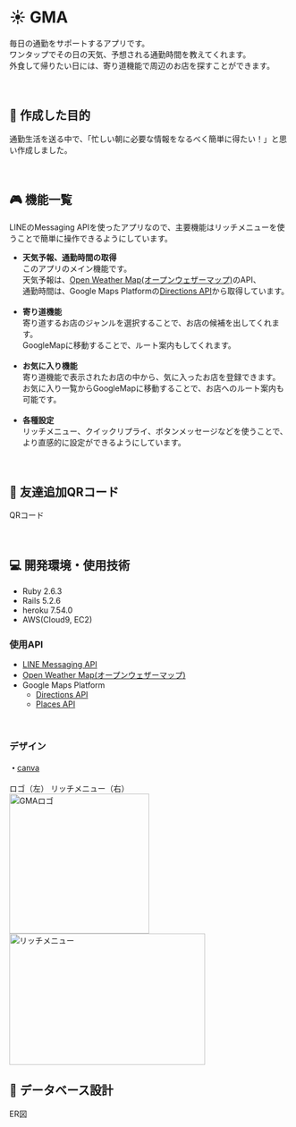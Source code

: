 [weather]: https://openweathermap.org/
[direction]: https://developers.google.com/maps/documentation/directions/overview
[place]: https://developers.google.com/maps/documentation/places/web-service/overview
[messaging]: https://developers.line.biz/ja/services/messaging-api/
[canva]: https://www.canva.com/
# :sunny: GMA
毎日の通勤をサポートするアプリです。<br>
ワンタップでその日の天気、予想される通勤時間を教えてくれます。<br>
外食して帰りたい日には、寄り道機能で周辺のお店を探すことができます。<br>
<br>
<br>

## :dart: 作成した目的
通勤生活を送る中で、「忙しい朝に必要な情報をなるべく簡単に得たい！」と思い作成しました。<br>
<br>
<br>

## :video_game: 機能一覧
LINEのMessaging APIを使ったアプリなので、主要機能はリッチメニューを使うことで簡単に操作できるようにしています。
- **天気予報、通勤時間の取得**<br>
  このアプリのメイン機能です。<br>
  天気予報は、[Open Weather Map(オープンウェザーマップ)][weather]のAPI、<br>
  通勤時間は、Google Maps Platformの[Directions API][direction]から取得しています。<br>
  <br>
- **寄り道機能**<br>
  寄り道するお店のジャンルを選択することで、お店の候補を出してくれます。<br>
  GoogleMapに移動することで、ルート案内もしてくれます。<br>
  <br>
- **お気に入り機能**<br>
  寄り道機能で表示されたお店の中から、気に入ったお店を登録できます。<br>
  お気に入り一覧からGoogleMapに移動することで、お店へのルート案内も可能です。<br>
  <br>
- **各種設定**<br>
  リッチメニュー、クイックリプライ、ボタンメッセージなどを使うことで、より直感的に設定ができるようにしています。<br>
  <br>
  <br>

## :busts_in_silhouette: 友達追加QRコード
QRコード<br>
<br>
<br>

## :computer: 開発環境・使用技術
- Ruby 2.6.3
- Rails 5.2.6
- heroku 7.54.0
- AWS(Cloud9, EC2)

### 使用API
- [LINE Messaging API][messaging]
- [Open Weather Map(オープンウェザーマップ)][weather]
- Google Maps Platform
  -  [Directions API][direction]
  -  [Places API][place]
<br>

### デザイン
**・**[canva][canva]<br>
<br>
ロゴ（左） リッチメニュー（右）<br>
<img height=250 width=250 alt="GMAロゴ" src="https://user-images.githubusercontent.com/63504907/120992904-0239fb00-c7be-11eb-8751-b188fa44804d.png">
<img height=235 width=350 alt="リッチメニュー" src="https://user-images.githubusercontent.com/63504907/120993648-b63b8600-c7be-11eb-9f1d-4618575014b9.png">
<br>

## :wrench: データベース設計
ER図
